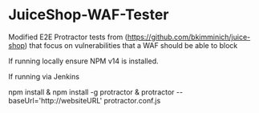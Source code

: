 # JuiceShop-WAF-Tester
Modified E2E Protractor tests from (https://github.com/bkimminich/juice-shop) that focus on vulnerabilities that a WAF should be able to block

If running locally ensure NPM v14 is installed.

If running via Jenkins 

npm install & npm install -g protractor & protractor --baseUrl='http://websiteURL' protractor.conf.js

